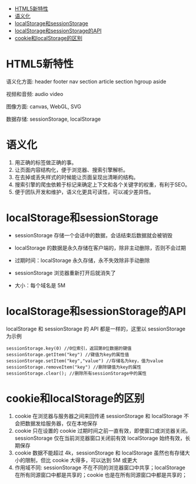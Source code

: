 - <a href="#HTML5新特性">HTML5新特性</a>
- <a href="#语义化">语义化</a>
- <a href="#localStorage和sessionStorage">localStorage和sessionStorage</a>
- <a href="#localStorage和sessionStorage的API">localStorage和sessionStorage的API</a>
- <a href="#cookie和localStorage的区别">cookie和localStorage的区别</a>

<a id="HTML5新特性"></a>
# HTML5新特性

语义化方面: header footer nav section article section hgroup aside

视频和音频: audio video

图像方面: canvas, WebGL, SVG

数据存储: sessionStorage, localStorage

<a id="语义化"></a>
# 语义化

1. 用正确的标签做正确的事。
2. 让页面内容结构化，便于浏览器、搜索引擎解析。
3. 在去掉或丢失样式的时候能让页面呈现出清晰的结构。
4. 搜索引擎的爬虫依赖于标记来确定上下文和各个关键字的权重，有利于SEO。
5. 便于团队开发和维护，语义化更具可读性，可以减少差异性。

<a id="localStorage和sessionStorage"></a>
# localStorage和sessionStorage

- sessionStorage 存储一个会话中的数据，会话结束后数据就会被销毁

- localStorage 的数据是永久存储在客户端的，除非主动删除，否则不会过期

- 过期时间：localStorage 永久存储，永不失效除非手动删除 

- sessionStorage 浏览器重新打开后就消失了

- 大小：每个域名是 5M

<a id="localStorage和sessionStorage的API"></a>
# localStorage和sessionStorage的API

localStorage 和 sessionStorage 的 API 都是一样的，这里以 sessionStorage 为示例

```
sessionStorage.key(0) //0位索引，返回第0位数据的键值
sessionStorage.getItem("key") //键值为key的属性值
sessionStorage.setItem("key","value") //存储名为key，值为value
sessionStorage.removeItem("key") //删除键值为key的属性
sessionStorage.clear(); //删除所有sessionStorage中的属性
```

<a id="cookie和localStorage的区别"></a>
# cookie和localStorage的区别

1.  cookie 在浏览器与服务器之间来回传递 sessionStorage 和 localStorage 不会把数据发给服务器，仅在本地保存
2.  cookie 只在设置的 cookie 过期时间之前一直有效，即使窗口或浏览器关闭。
    sessionStorage 仅在当前浏览器窗口关闭前有效 localStorage 始终有效，长期保存
3.  cookie 数据不能超过 4k，sessionStorage 和 localStorage 虽然也有存储大小的限制，但比 cookie 大得多，可以达到 5M 或更大
4.  作用域不同: sessionStorage 不在不同的浏览器窗口中共享；localStorage 在所有同源窗口中都是共享的；cookie 也是在所有同源窗口中都是共享的；
